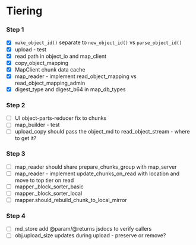 # Tiering

### Step 1
- [x] `make_object_id()` separate to `new_object_id()` vs `parse_object_id()`
- [x] upload - test
- [x] read path in object_io and map_client
- [x] copy_object_mapping
- [x] MapClient chunk data cache
- [x] map_reader - implement read_object_mapping vs read_object_mapping_admin
- [x] digest_type and digest_b64 in map_db_types

### Step 2
- [ ] UI object-parts-reducer fix to chunks
- [ ] map_builder - test
- [ ] upload_copy should pass the object_md to read_object_stream - where to get it?

### Step 3
- [ ] map_reader should share prepare_chunks_group with map_server
- [ ] map_reader - implement update_chunks_on_read with location and move to top tier on read
- [ ] mapper._block_sorter_basic
- [ ] mapper._block_sorter_local
- [ ] mapper.should_rebuild_chunk_to_local_mirror

### Step 4
- [ ] md_store add @param/@returns jsdocs to verify callers
- [ ] obj.upload_size updates during upload - preserve or remove?
